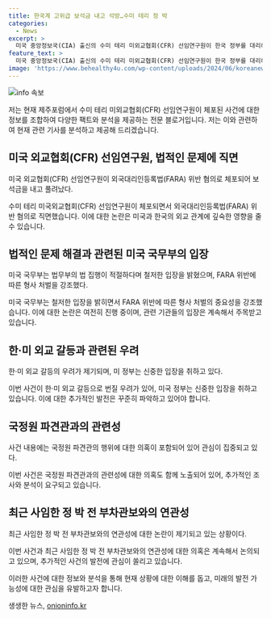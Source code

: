 ```yaml
---
title: 한국계 고위급 보석금 내고 석방…수미 테리 정 박
categories:
  - News
excerpt: >
  미국 중앙정보국(CIA) 출신의 수미 테리 미외교협회(CFR) 선임연구원이 한국 정부를 대리하면서 FARA 법을 어긴 혐의로 체포된 뒤 50만 달러의 보석금을 내고 풀려났다. 이로 인해 한·미 간의 외교 갈등이 우려되고, 미 국무부는 이 사안을 신중하게 다뤘다. 이에 대한 논란이 이어지며, 박 전 국무부 대북고위관리 겸 부차관보의 갑작스러운 사임과의 연관성을 의심하는 시선도 나오고 있다. 이 외에도 국정원 파견관들의 불법 활동과 관련된 의혹이 제기되었고, 테리 연구원이 참여한 다큐멘터리 영화 비욘드 유토피아가 에미상 후보에 올랐다.
feature_text: >
  미국 중앙정보국(CIA) 출신의 수미 테리 미외교협회(CFR) 선임연구원이 한국 정부를 대리하면서 FARA 법을 어긴 혐의로 체포된 뒤 50만 달러의 보석금을 내고 풀려났다. 이로 인해 한·미 간의 외교 갈등이 우려되고, 미 국무부는 이 사안을 신중하게 다뤘다. 이에 대한 논란이 이어지며, 박 전 국무부 대북고위관리 겸 부차관보의 갑작스러운 사임과의 연관성을 의심하는 시선도 나오고 있다. 이 외에도 국정원 파견관들의 불법 활동과 관련된 의혹이 제기되었고, 테리 연구원이 참여한 다큐멘터리 영화 비욘드 유토피아가 에미상 후보에 올랐다.
image: 'https://www.behealthy4u.com/wp-content/uploads/2024/06/koreanews.jpg'
---
```


<p><img src="https://www.behealthy4u.com/wp-content/uploads/2024/06/koreanews.jpg" alt="info 속보" /></p>

<p>저는 현재 제주포럼에서 수미 테리 미외교협회(CFR) 선임연구원이 체포된 사건에 대한 정보를 조합하여 다양한 팩트와 분석을 제공하는 전문 블로거입니다. 저는 이와 관련하여 현재 관련 기사를 분석하고 제공해 드리겠습니다. </p>

<h2 data-ke-size="size26">미국 외교협회(CFR) 선임연구원, 법적인 문제에 직면</h2>

<p data-ke-size="size16">미국 외교협회(CFR) 선임연구원이 외국대리인등록법(FARA) 위반 혐의로 체포되어 보석금을 내고 풀려났다.</p>

<p>수미 테리 미국외교협회(CFR) 선임연구원이 체포되면서 외국대리인등록법(FARA) 위반 혐의로 직면했습니다. 이에 대한 논란은 미국과 한국의 외교 관계에 깊숙한 영향을 줄 수 있습니다.</p>

<h2 data-ke-size="size26">법적인 문제 해결과 관련된 미국 국무부의 입장</h2>

<p data-ke-size="size16">미국 국무부는 법무부의 법 집행이 적절하다며 철저한 입장을 밝혔으며, FARA 위반에 따른 형사 처벌을 강조했다.</p>

<p>미국 국무부는 철저한 입장을 밝히면서 FARA 위반에 따른 형사 처벌의 중요성을 강조했습니다. 이에 대한 논란은 여전히 진행 중이며, 관련 기관들의 입장은 계속해서 주목받고 있습니다.</p>

<h2 data-ke-size="size26">한·미 외교 갈등과 관련된 우려</h2>

<p data-ke-size="size16">한·미 외교 갈등의 우려가 제기되며, 미 정부는 신중한 입장을 취하고 있다.</p>

<p>이번 사건이 한·미 외교 갈등으로 번질 우려가 있어, 미국 정부는 신중한 입장을 취하고 있습니다. 이에 대한 추가적인 발전은 꾸준히 파악하고 있어야 합니다.</p>

<h2 data-ke-size="size26">국정원 파견관과의 관련성</h2>

<p data-ke-size="size16">사건 내용에는 국정원 파견관의 행위에 대한 의혹이 포함되어 있어 관심이 집중되고 있다.</p>

<p>이번 사건은 국정원 파견관과의 관련성에 대한 의혹도 함께 노출되어 있어, 추가적인 조사와 분석이 요구되고 있습니다.</p>

<h2 data-ke-size="size26">최근 사임한 정 박 전 부차관보와의 연관성</h2>

<p data-ke-size="size16">최근 사임한 정 박 전 부차관보와의 연관성에 대한 논란이 제기되고 있는 상황이다.</p>

<p>이번 사건과 최근 사임한 정 박 전 부차관보와의 연관성에 대한 의혹은 계속해서 논의되고 있으며, 추가적인 사건의 발전에 관심이 쏠리고 있습니다.</p>

<p>이러한 사건에 대한 정보와 분석을 통해 현재 상황에 대한 이해를 돕고, 미래의 발전 가능성에 대한 관심을 유발하고자 합니다.</p>
생생한 뉴스, <a href="https://onioninfo.kr" rel="dofollow">onioninfo.kr</a>


